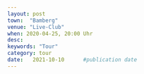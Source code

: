 ```yaml
---
layout: post
town:  "Bamberg"
venue: "Live-Club"
when: 2020-04-25, 20:00 Uhr
desc: 
keywords: "Tour"
category: tour
date:   2021-10-10 		#publication date
---
```


